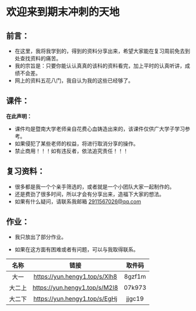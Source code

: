 #  欢迎来到期末冲刺的天地
##  前言：
 - 在这里，我将我学到的，得到的资料分享出来，希望大家能在复习周前免去到处查找资料的痛苦。
 - 我的宗旨是：只要你能认认真真的该科的资料看完，加上平时的认真听讲，成绩不会差。
 - 网上的资料五花八门，我自认为我的这些已经够了。
##  课件：

**在此声明：**
 - 课件均是暨南大学老师亲自花费心血铸造出来的，该课件仅供广大学子学习参考。
 - 如果侵犯了某些老师的权益，将进行取消分享的操作。
 - 禁止商用！！！如有违反者，依法追究责任！！！

##  复习资料：

 - 很多都是我一个个亲手筛选的，或者就是一个小团队大家一起制作的。
 - 还是费劲了很多时间，所以才会有分享出来，造福下大家的想法。
 - 如果有什么疑问，请联系我邮箱 2911567026@qq.com
##  作业：

- 我只放出了部分作业。

 - 如果在这方面有困难或者有问题，可以与我取得联系。

|  名称  |             链接              | 取件码 |
| :----: | :---------------------------: | :----: |
|  大一  | https://yun.hengy1.top/s/Xlh8 | 8gzf1m |
| 大二上 | https://yun.hengy1.top/s/M2I8 | 07k973 |
| 大二下 | https://yun.hengy1.top/s/EgHj | jjgc19 |


